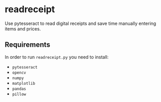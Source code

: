 # readreceipt
Use pytesseract to read digital receipts and save time manually entering items and prices.

## Requirements
In order to run `readreceipt.py` you need to install:
* `pytesseract`
* `opencv`
* `numpy`
* `matplotlib`
* `pandas`
* `pillow`
